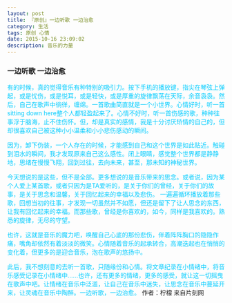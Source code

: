 ```yaml
---
layout: post
title: 『原创』一边听歌 一边治愈
category: 生活
tags: 原创 心情
date: 2015-10-16 23:09:02
description: 音乐的力量
---
```


### 一边听歌 一边治愈

<span style="color: #00ccff;">有的时候，真的觉得音乐有种特别的吸引力。按下手机的播放键，指尖在琴弦上弹起，或是忧伤，或是悦耳，或是轻快，或是厚重的旋律飘荡在天际，余音袅袅。然后，自己在歌声中徜徉，缠绵。一首歌曲简直就是一个小世界。心情好时，听一首sitting down here整个人都轻盈起来了。心情不好时，听一首伤感的歌，种种往事浮于脑海，止不住伤怀。但，却是真实的感情，我是十分讨厌矫情的自己的，但却很喜欢自己被这种小小温柔和小小悲伤感动的瞬间。</span>

<span style="color: #00ccff;">因为，卸下伪装，一个人存在的时候，才能感到自己和这个世界是如此贴近。触碰到泪水的瞬间，我才发现原来自己这么感性。闭上眼睛，感觉整个世界都是静静地，思绪在慢慢飞翔，回到过往，去向未来，甚至，那未知的神秘世界。</span>

<span style="color: #00ccff;">今天想说的是这些，但不是全部。更多想说的是音乐带来的思念。或者说，因为某个人爱上某首歌，或者只因为是TA爱听的，是关于你们的曾经，关于你们的故事，是关于思念和温馨，关于回忆起来的幸福以及悲伤。</span>
<span style="color: #00ccff;">一遍遍循环播放着那些歌，回想当初的往事，才发现一切虽然并不如愿，但还是留下了让人思念的东西，让我有回忆起来的幸福。而那些歌，曾经是你喜欢的，如今，同样是我喜欢的。熟悉的旋律，无尽的守望。</span>

<span style="color: #00ccff;">也许，这就是音乐的魔力吧，唤醒自己心底的那份悲伤，伴着阵阵胸口的隐隐作痛，嘴角却依然有着淡淡的微笑。心情随着音乐的起承转合，高潮迭起也在悄悄的变化着，但更多的是迎合音乐，泡在歌声的悠扬中。</span>

<span style="color: #00ccff;">此后，我不想刻意的去听一首歌，只随缘份和心情。将文章纪录在小情绪中，将音乐感受记录在小情绪中......也许，还有更多的情绪，更多的感受，就让这一切摇曳在歌声中吧。让情绪在音乐中泛滥，让自己在音乐中迷失，让思念在音乐中蔓延开来，让灵魂在音乐中陶醉。一边听歌，一边治愈。</span>
作者：柠檬 来自片刻网